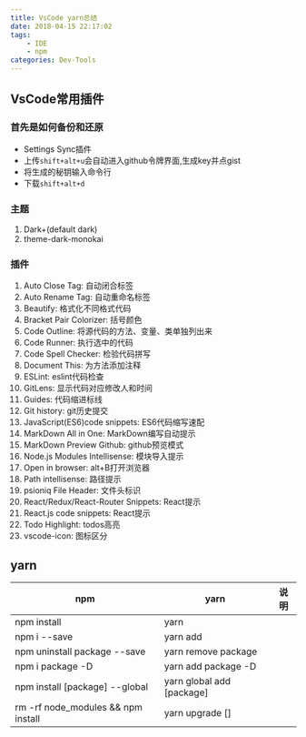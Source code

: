 ```yaml
---
title: VsCode yarn总结
date: 2018-04-15 22:17:02
tags:
    - IDE
    - npm
categories: Dev-Tools
---
```


## VsCode常用插件

### 首先是如何备份和还原
- Settings Sync插件
- 上传`shift+alt+u`会自动进入github令牌界面,生成key并点gist
- 将生成的秘钥输入命令行
- 下载`shift+alt+d`

### 主题
1. Dark+(default dark)
2. theme-dark-monokai
<!--more-->

### 插件
1. Auto Close Tag: 自动闭合标签
2. Auto Rename Tag: 自动重命名标签
3. Beautify: 格式化不同格式代码
4. Bracket Pair Colorizer: 括号颜色
5. Code Outline: 将源代码的方法、变量、类单独列出来
6. Code Runner: 执行选中的代码
7. Code Spell Checker: 检验代码拼写
8. Document This: 为方法添加注释
9. ESLint: eslint代码检查
10. GitLens: 显示代码对应修改人和时间
11. Guides: 代码缩进标线
12. Git history: git历史提交
12. JavaScript(ES6)code snippets: ES6代码缩写速配
13. MarkDown All in One: MarkDown编写自动提示
14. MarkDown Preview Github: github预览模式
15. Node.js Modules Intellisense: 模块导入提示
16. Open in browser: alt+B打开浏览器
17. Path intellisense: 路径提示
18. psioniq File Header: 文件头标识
19. React/Redux/React-Router Snippets: React提示
20. React.js code snippets: React提示
21. Todo Highlight: todos高亮
22. vscode-icon: 图标区分

## yarn
npm|yarn|说明
---|---|---
npm install|yarn|
npm i --save|yarn add|
npm uninstall package --save|yarn remove package|
npm i package -D|yarn add package -D|
npm install [package] --global|yarn global add [package]|
rm -rf node_modules && npm install|yarn upgrade []|